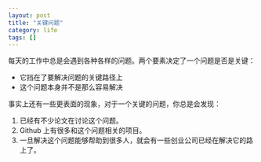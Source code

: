 ```yaml
---
layout: post
title: "关键问题"
category: life
tags: []
---
```


每天的工作中总是会遇到各种各样的问题。两个要素决定了一个问题是否是关键：

* 它挡在了要解决问题的关键路径上
* 这个问题本身并不是那么容易解决

事实上还有一些更表面的现象，对于一个关键的问题，你总是会发现：

1. 已经有不少论文在讨论这个问题。
2. Github 上有很多和这个问题相关的项目。
3. 一旦解决这个问题能够帮助到很多人，就会有一些创业公司已经在解决它的路上了。



